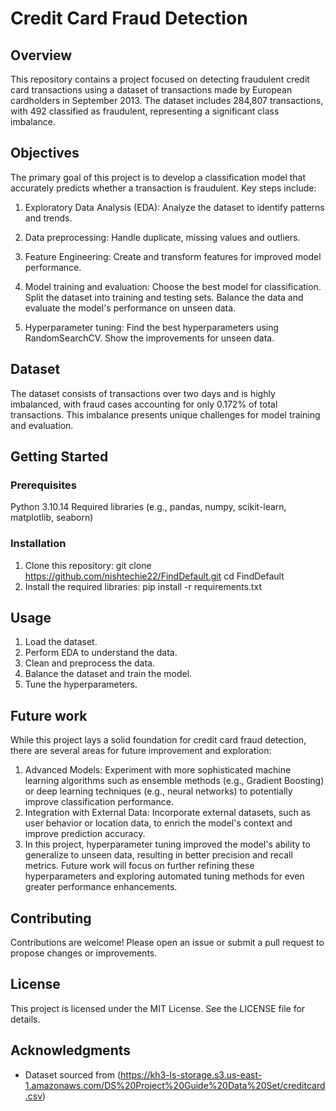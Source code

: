 # Credit Card Fraud Detection
## Overview
This repository contains a project focused on detecting fraudulent credit card transactions using a dataset of transactions made by European cardholders in September 2013. The dataset includes 284,807 transactions, with 492 classified as fraudulent, representing a significant class imbalance.

## Objectives
The primary goal of this project is to develop a classification model that accurately predicts whether a transaction is fraudulent. Key steps include:

1. Exploratory Data Analysis (EDA): Analyze the dataset to identify patterns and trends.

2. Data preprocessing: Handle duplicate, missing values and outliers.

3. Feature Engineering: Create and transform features for improved model performance.

4. Model training and evaluation: Choose the best model for classification. Split the dataset into training and testing sets. Balance the data and evaluate the model's performance on unseen data.

5. Hyperparameter tuning: Find the best hyperparameters using RandomSearchCV. Show the improvements for unseen data. 

## Dataset
The dataset consists of transactions over two days and is highly imbalanced, with fraud cases accounting for only 0.172% of total transactions. This imbalance presents unique challenges for model training and evaluation.

## Getting Started
### Prerequisites
Python 3.10.14
Required libraries (e.g., pandas, numpy, scikit-learn, matplotlib, seaborn)

### Installation
 1. Clone this repository:
    git clone https://github.com/nishtechie22/FindDefault.git
    cd FindDefault
 3. Install the required libraries:
    pip install -r requirements.txt

## Usage
 1. Load the dataset.
 2. Perform EDA to understand the data.
 3. Clean and preprocess the data.
 4. Balance the dataset and train the model.
 5. Tune the hyperparameters.

## Future work
While this project lays a solid foundation for credit card fraud detection, there are several areas for future improvement and exploration:
1. Advanced Models: Experiment with more sophisticated machine learning algorithms such as ensemble methods (e.g., Gradient Boosting) or deep learning techniques (e.g., neural networks) to potentially improve classification performance.
2. Integration with External Data: Incorporate external datasets, such as user behavior or location data, to enrich the model's context and improve prediction accuracy.
3. In this project, hyperparameter tuning improved the model's ability to generalize to unseen data, resulting in better precision and recall metrics. Future work will focus on further refining these hyperparameters and exploring automated tuning methods for even greater performance enhancements.

## Contributing
Contributions are welcome! Please open an issue or submit a pull request to propose changes or improvements.

## License
This project is licensed under the MIT License. See the LICENSE file for details.

## Acknowledgments
* Dataset sourced from (https://kh3-ls-storage.s3.us-east-1.amazonaws.com/DS%20Project%20Guide%20Data%20Set/creditcard.csv)


